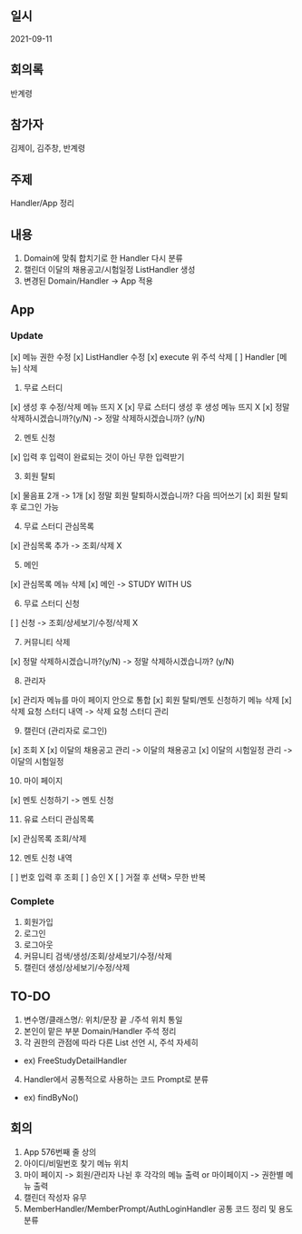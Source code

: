 ## 일시

2021-09-11

## 회의록

반계령

## 참가자

김제이, 김주창, 반계령

## 주제

Handler/App 정리

## 내용

1. Domain에 맞춰 합치기로 한 Handler 다시 분류
2. 캘린더 이달의 채용공고/시험일정 ListHandler 생성
3. 변경된 Domain/Handler -> App 적용

## App

### Update

[x] 메뉴 권한 수정
[x] ListHandler 수정
[x] execute 위 주석 삭제
[ ] Handler [메뉴] 삭제

1. 무료 스터디

[x] 생성 후 수정/삭제 메뉴 뜨지 X
[x] 무료 스터디 생성 후 생성 메뉴 뜨지 X
[x] 정말 삭제하시겠습니까?(y/N) -> 정말 삭제하시겠습니까? (y/N)

2. 멘토 신청

[x] 입력 후 입력이 완료되는 것이 아닌 무한 입력받기

3. 회원 탈퇴

[x] 물음표 2개 -> 1개
[x] 정말 회원 탈퇴하시겠습니까? 다음 띄어쓰기
[x] 회원 탈퇴 후 로그인 가능

4. 무료 스터디 관심목록

[x] 관심목록 추가 -> 조회/삭제 X

5. 메인

[x] 관심목록 메뉴 삭제
[x] 메인 -> STUDY WITH US

6. 무료 스터디 신청

[ ] 신청 -> 조회/상세보기/수정/삭제 X

7. 커뮤니티 삭제

[x] 정말 삭제하시겠습니까?(y/N) -> 정말 삭제하시겠습니까? (y/N)

8. 관리자

[x] 관리자 메뉴를 마이 페이지 안으로 통합
[x] 회원 탈퇴/멘토 신청하기 메뉴 삭제
[x] 삭제 요청 스터디 내역 -> 삭제 요청 스터디 관리

9. 캘린더 (관리자로 로그인)

[x] 조회 X
[x] 이달의 채용공고 관리 -> 이달의 채용공고
[x] 이달의 시험일정 관리 -> 이달의 시험일정

10. 마이 페이지

[x] 멘토 신청하기 -> 멘토 신청

11. 유료 스터디 관심목록

[x] 관심목록 조회/삭제

12. 멘토 신청 내역

[ ] 번호 입력 후 조회
[ ] 승인 X
[ ] 거절 후 선택> 무한 반복

### Complete

1. 회원가입
2. 로그인
3. 로그아웃
4. 커뮤니티 검색/생성/조회/상세보기/수정/삭제
5. 캘린더 생성/상세보기/수정/삭제

## TO-DO

1. 변수명/클래스명/: 위치/문장 끝 ./주석 위치 통일
2. 본인이 맡은 부분 Domain/Handler 주석 정리
3. 각 권한의 관점에 따라 다른 List 선언 시, 주석 자세히

- ex) FreeStudyDetailHandler

4. Handler에서 공통적으로 사용하는 코드 Prompt로 분류

- ex) findByNo()

## 회의

1. App 576번째 줄 상의
2. 아이디/비밀번호 찾기 메뉴 위치
3. 마이 페이지 -> 회원/관리자 나뉜 후 각각의 메뉴 출력 or 마이페이지 -> 권한별 메뉴 출력
4. 캘린더 작성자 유무
5. MemberHandler/MemberPrompt/AuthLoginHandler 공통 코드 정리 및 용도 분류
